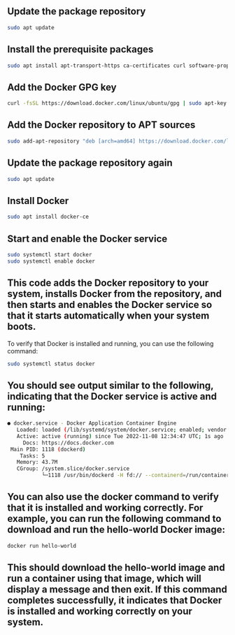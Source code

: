 ## Update the package repository
```bash
sudo apt update
```
## Install the prerequisite packages
```bash
sudo apt install apt-transport-https ca-certificates curl software-properties-common
```
## Add the Docker GPG key
```bash
curl -fsSL https://download.docker.com/linux/ubuntu/gpg | sudo apt-key add -
```
## Add the Docker repository to APT sources
```bash
sudo add-apt-repository "deb [arch=amd64] https://download.docker.com/linux/ubuntu focal stable"
```
## Update the package repository again
```bash
sudo apt update
```
## Install Docker
```bash
sudo apt install docker-ce
```
## Start and enable the Docker service
```bash
sudo systemctl start docker
sudo systemctl enable docker
```
## This code adds the Docker repository to your system, installs Docker from the repository, and then starts and enables the Docker service so that it starts automatically when your system boots.

To verify that Docker is installed and running, you can use the following command:
```bash
sudo systemctl status docker
```
## You should see output similar to the following, indicating that the Docker service is active and running:
```bash
● docker.service - Docker Application Container Engine
   Loaded: loaded (/lib/systemd/system/docker.service; enabled; vendor preset: enabled)
   Active: active (running) since Tue 2022-11-08 12:34:47 UTC; 1s ago
     Docs: https://docs.docker.com
 Main PID: 1118 (dockerd)
    Tasks: 5
   Memory: 43.7M
   CGroup: /system.slice/docker.service
           └─1118 /usr/bin/dockerd -H fd:// --containerd=/run/containerd/containerd.sock
```
## You can also use the docker command to verify that it is installed and working correctly. For example, you can run the following command to download and run the hello-world Docker image:
```bash
docker run hello-world
```
## This should download the hello-world image and run a container using that image, which will display a message and then exit. If this command completes successfully, it indicates that Docker is installed and working correctly on your system.



